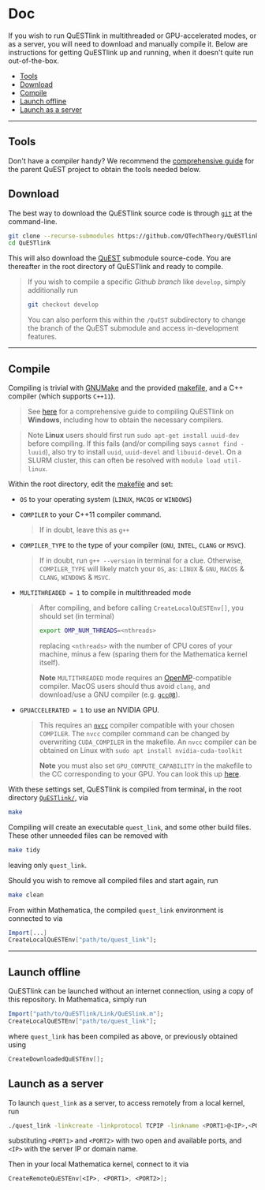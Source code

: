 
# Doc

If you wish to run QuESTlink in multithreaded or GPU-accelerated modes, or as a server, you will need to download and manually compile it. Below are instructions for getting QuESTlink up and running, when it doesn't quite run out-of-the-box.

  * [Tools](#tools)
  * [Download](#download)
  * [Compile](#compile)
  * [Launch offline](#launch-offline)
  * [Launch as a server](#launch-as-a-server)

______________


## Tools 

Don't have a compiler handy? We recommend the [comprehensive guide](https://quest.qtechtheory.org/download/) for the parent QuEST project to obtain the tools needed below.


## Download

The best way to download the QuESTlink source code is through [`git`](https://git-scm.com/) at the command-line.

```bash
git clone --recurse-submodules https://github.com/QTechTheory/QuESTlink.git
cd QuESTlink
```
This will also download the [QuEST](https://github.com/QuEST-Kit/QuEST) submodule source-code.
You are thereafter in the root directory of QuESTlink and ready to compile.

> If you wish to compile a specific *Github branch* like `develop`, simply additionally run
> ```bash
> git checkout develop
> ```
> You can also perform this within the `/QuEST` subdirectory to change the branch of the QuEST submodule and access in-development features.

______________________________

## Compile

Compiling is trivial with [GNUMake](https://www.gnu.org/software/make/) and the provided [makefile](../makefile), and a C++ compiler (which supports `C++11`).

> See [here](WINDOWS.md) for a comprehensive guide to compiling QuESTlink on **Windows**, including how to obtain the necessary compilers.

> Note **Linux** users should first run `sudo apt-get install uuid-dev` before compiling. If this fails (and/or compiling says `cannot find -luuid`), also try to install `uuid`, `uuid-devel` and `libuuid-devel`. On a SLURM cluster, this can often be resolved with `module load util-linux`.

Within the root directory, edit the [makefile](../makefile) and set:

- `OS` to your operating system (`LINUX`, `MACOS` or `WINDOWS`)

- `COMPILER` to your C++11 compiler command. 
  > If in doubt, leave this as `g++`
- `COMPILER_TYPE` to the type of your compiler (`GNU`, `INTEL`, `CLANG` or `MSVC`).
  > If in doubt, run `g++ --version` in terminal for a clue. Otherwise, `COMPILER_TYPE` will likely match your `OS`, as: `LINUX` & `GNU`, `MACOS` & `CLANG`, `WINDOWS` & `MSVC`.
- `MULTITHREADED = 1` to compile in multithreaded mode
  > After compiling, and before calling `CreateLocalQuESTEnv[]`, you should set (in terminal)
  > ```bash 
  > export OMP_NUM_THREADS=<nthreads>
  > ```
  > replacing `<nthreads>` with the number of CPU cores of your machine, minus a few (sparing them for the Mathematica kernel itself).
  >
  > **Note** `MULTITHREADED` mode requires an [OpenMP](https://scc.ustc.edu.cn/zlsc/sugon/intel/compiler_f/main_for/optaps/common/optaps_par_openmp_multiple_compilers.htm)-compatible compiler. MacOS users should thus avoid `clang`, and download/use a GNU compiler (e.g. [`gcc@8`](https://formulae.brew.sh/formula/gcc@8)).
- `GPUACCELERATED = 1` to use an NVIDIA GPU.
  > This requires an [`nvcc`](https://docs.nvidia.com/cuda/cuda-compiler-driver-nvcc/index.html) compiler compatible with your chosen `COMPILER`. The `nvcc` compiler command can be changed by overwriting `CUDA_COMPILER` in the makefile.
  > An `nvcc` compiler can be obtained on Linux with `sudo apt install nvidia-cuda-toolkit`
  >
  > **Note** you must also set `GPU_COMPUTE_CAPABILITY` in the makefile to the CC corresponding to your GPU. You can look this up [here](https://developer.nvidia.com/cuda-gpus).


With these settings set, QuESTlink is compiled from terminal, in the root directory [`QuESTlink/`](../), via
```bash
make
```

Compiling will create an executable `quest_link`, and some other build files. These other unneeded files can be removed with 
```bash
make tidy 
```
leaving only `quest_link`.

Should you wish to remove all compiled files and start again, run

```bash 
make clean 
```

From within Mathematica, the compiled `quest_link` environment is connected to via 
```Mathematica 
Import[...]
CreateLocalQuESTEnv["path/to/quest_link"];
```

_______________________________

## Launch offline 

QuESTlink can be launched without an internet connection, using a copy of this repository. In Mathematica, simply run 

```Mathematica 
Import["path/to/QuESTlink/Link/QuESlink.m"];
CreateLocalQuESTEnv["path/to/quest_link"];
```

where `quest_link` has been compiled as above, or previously obtained using 
```Mathematica 
CreateDownloadedQuESTEnv[];
```

## Launch as a server

To launch `quest_link` as a server, to access remotely from a local kernel, run
```bash
./quest_link -linkcreate -linkprotocol TCPIP -linkname <PORT1>@<IP>,<PORT2>@<IP>
```
substituting `<PORT1>` and `<PORT2>` with two open and available ports, and
`<IP>` with the server IP or domain name.

Then in your local Mathematica kernel, connect to it via 
```Mathematica 
CreateRemoteQuESTEnv[<IP>, <PORT1>, <PORT2>];
```
